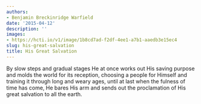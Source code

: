 ```yaml
---
authors:
- Benjamin Breckinridge Warfield
date: '2015-04-12'
description: ''
images:
- https://hcti.io/v1/image/1b8cd7ad-f2df-4ee1-a7b1-aaedb3e15ec4
slug: his-great-salvation
title: His Great Salvation
---
```


By slow steps and gradual stages He at once works out His saving purpose and molds the world for its reception, choosing a people for Himself and training it through long and weary ages, until at last when the fulness of time has come, He bares His arm and sends out the proclamation of His great salvation to all the earth.
